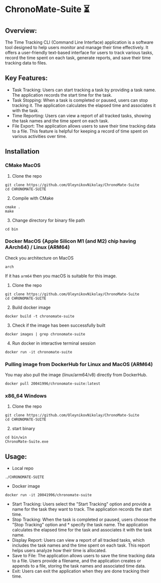 # ChronoMate-Suite :hourglass_flowing_sand:
## Overview:
The Time Tracking CLI (Command Line Interface) application is a software tool designed to help users monitor and manage their time effectively. It offers a user-friendly text-based interface for users to track various tasks, record the time spent on each task, generate reports, and save their time tracking data to files.

## Key Features:

* Task Tracking: Users can start tracking a task by providing a task name. The application records the start time for the task.
* Task Stopping: When a task is completed or paused, users can stop tracking it. The application calculates the elapsed time and associates it with the task.
* Time Reporting: Users can view a report of all tracked tasks, showing the task names and the time spent on each task.
* File Export: The application allows users to save their time tracking data to a file. This feature is helpful for keeping a record of time spent on various activities over time.

## Installation 

### CMake MacOS
1. Clone the repo
```
git clone https://github.com/OleynikovNikolay/ChronoMate-Suite
cd CHRONOMATE-SUITE
```
2. Compile with CMake 
``` 
cmake .
make
```
3. Change directory for binary file path
```
cd bin
```

### Docker MacOS {Apple Silicon M1 (and M2) chip having AArch64} / Linux (ARM64)
Check you architecture on MacOS 
```
arch
```
If it has `arm64` then you macOS is suitable for this image. 


1. Clone the repo
```
git clone https://github.com/OleynikovNikolay/ChronoMate-Suite
cd CHRONOMATE-SUITE
```
2. Build docker image
```
docker build -t chronomate-suite
```
3. Check if the image has been successfully built
```
docker images | grep chronomate-suite
```
4. Run docker in interactive terminal session 
```
docker run -it chronomate-suite 
```

### Pulling image from DockerHub for Linux and MacOS (ARM64)
You may also pull the image (linux/arm64/v8) directly from DockerHub. 
```
docker pull 20041996/chronomate-suite:latest
```

### x86_64 Windows 
1. Clone the repo
```
git clone https://github.com/OleynikovNikolay/ChronoMate-Suite
cd CHRONOMATE-SUITE
```
2. start binary 
```
cd bin/win
ChronoMate-Suite.exe
```


## Usage:
* Local repo
```
./CHRONOMATE-SUITE
```
* Docker image
```
docker run -it 20041996/chronomate-suite
```


* Start Tracking: Users select the "Start Tracking" option and provide a name for the task they want to track. The application records the start time.
* Stop Tracking: When the task is completed or paused, users choose the "Stop Tracking" option and * specify the task name. The application calculates the elapsed time for the task and associates it with the task name.
* Display Report: Users can view a report of all tracked tasks, which includes the task names and the time spent on each task. This report helps users analyze how their time is allocated.
* Save to File: The application allows users to save the time tracking data to a file. Users provide a filename, and the application creates or appends to a file, storing the task names and associated time data.
* Exit: Users can exit the application when they are done tracking their time.


